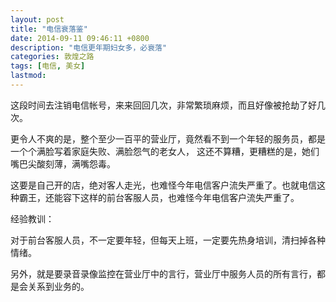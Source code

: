 ```yaml
---
layout: post
title: "电信衰落鉴"
date: 2014-09-11 09:46:11 +0800
description: "电信更年期妇女多，必衰落"
categories: 敦煌之路
tags: [电信, 美女]
lastmod: 
--- 
```


这段时间去注销电信帐号，来来回回几次，非常繁琐麻烦，而且好像被抢劫了好几次。

更令人不爽的是，整个至少一百平的营业厅，竟然看不到一个年轻的服务员，都是一个个满脸写着家庭失败、满脸怨气的老女人，
这还不算糟，更糟糕的是，她们嘴巴尖酸刻薄，满嘴怨毒。

这要是自己开的店，绝对客人走光，也难怪今年电信客户流失严重了。也就电信这种霸王，还能容下这样的前台客服人员，也难怪今年电信客户流失严重了。

经验教训：

对于前台客服人员，不一定要年轻，但每天上班，一定要先热身培训，清扫掉各种情绪。

另外，就是要录音录像监控在营业厅中的言行，营业厅中服务人员的所有言行，都是会关系到业务的。

